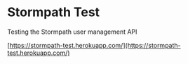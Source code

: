 # Stormpath Test
Testing the Stormpath user management API

[https://stormpath-test.herokuapp.com/](https://stormpath-test.herokuapp.com/)
